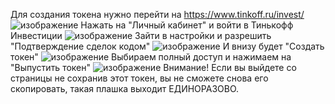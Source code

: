 Для создания токена нужно перейти на https://www.tinkoff.ru/invest/
![изображение](https://github.com/Qjedgi/telegram-bot_investment/assets/109665581/6eefa50a-c2c9-4505-92b1-eead60df6b87)
Нажать на "Личный кабинет" и войти в Тинькофф Инвестиции 
![изображение](https://github.com/Qjedgi/telegram-bot_investment/assets/109665581/d6552443-28a6-4014-8ad3-7c2d32ee6cb7)
Зайти в настройки и разрешить "Подтверждение сделок кодом"
![изображение](https://github.com/Qjedgi/telegram-bot_investment/assets/109665581/2e5b2988-799d-4a1f-95fc-b887778fbb11)
И внизу будет "Создать токен"
![изображение](https://github.com/Qjedgi/telegram-bot_investment/assets/109665581/eb4a3d8b-691a-426f-a90d-6bb16bc56f49)
Выбираем полный доступ и нажимаем на "Выпустить токен" ![изображение](https://github.com/Qjedgi/telegram-bot_investment/assets/109665581/184a97f1-67ab-4463-b033-476d4bfcc2a5)
Внимание! Если вы выйдете со страницы не сохранив этот токен, вы не сможете снова его скопировать, такая плашка выходит ЕДИНОРАЗОВО.


